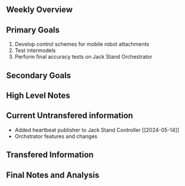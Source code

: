 ## Weekly Overview

## Primary Goals

1. Develop control schemes for mobile robot attachments
2. Test intermodels
3. Perform final accuracy tests on Jack Stand Orchestrator

## Secondary Goals

## High Level Notes

## Current Untransfered information

- Added heartbeat publisher to Jack Stand Controller [[2024-05-14]]
- Orchstrator features and changes

## Transfered Information

## Final Notes and Analysis


